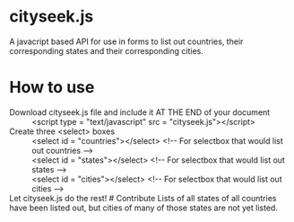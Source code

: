 # cityseek.js
A javacript based API for use in forms to list out countries, their corresponding states and their corresponding cities.
# How to use
<dl>
<dt>Download cityseek.js file and include it AT THE END of your document<br>
<dd>&lt;script type = "text/javascript" src = "cityseek.js"&gt;&lt;/script&gt;
<dt>Create three &lt;select&gt; boxes
<dd>&lt;select id = "countries"&gt;&lt;/select&gt; &lt;!-- For selectbox that would list out countries --&gt;
<dd>&lt;select id = "states"&gt;&lt;/select&gt; &lt;!-- For selectbox that would list out states --&gt;
<dd>&lt;select id = "cities"&gt;&lt;/select&gt; &lt;!-- For selectbox that would list out cities --&gt;
<dt>Let cityseek.js do the rest!
# Contribute
Lists of all states of all countries have been listed out, but cities of many of those states are not yet listed.
 
